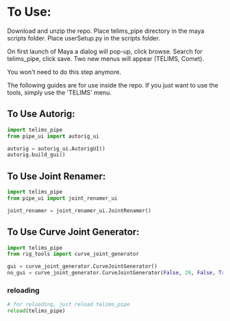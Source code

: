 # To Use:

Download and unzip the repo.
Place telims_pipe directory in the maya scripts folder.
Place userSetup.py in the scripts folder.

On first launch of Maya a dialog will pop-up, click browse. Search for telims_pipe, click save.
Two new menus will appear (TELIMS, Comet).

You won't need to do this step anymore.

The following guides are for use inside the repo. If you just want to use the tools, simply use the 'TELIMS' menu.

## To Use Autorig:
~~~ python
import telims_pipe
from pipe_ui import autorig_ui

autorig = autorig_ui.AutorigUI()
autorig.build_gui()
~~~
## To Use Joint Renamer:
~~~ python
import telims_pipe
from pipe_ui import joint_renamer_ui

joint_renamer = joint_renamer_ui.JointRenamer()
~~~
## To Use Curve Joint Generator:
~~~ python
import telims_pipe
from rig_tools import curve_joint_generator

gui = curve_joint_generator.CurveJointGenerator()
no_gui = curve_joint_generator.CurveJointGenerator(False, 20, False, True, "testing", "r", "arm")
~~~
### reloading
~~~ python
# for reloading, just reload telims_pipe
reload(telims_pipe)
~~~
